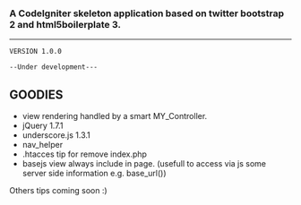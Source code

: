 ### A CodeIgniter skeleton application based on twitter bootstrap 2 and html5boilerplate 3.
---------------------------------------------------
	VERSION 1.0.0

	--Under development---

GOODIES
-------------------
* view rendering handled by a smart MY_Controller.
* jQuery 1.7.1
* underscore.js 1.3.1
* nav_helper
* .htacces tip for remove index.php
* basejs view always include in page. (usefull to access via js some server side information e.g. base_url())

Others tips coming soon :)